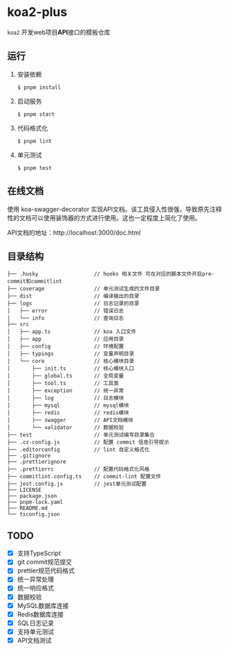 # koa2-plus

`koa2` 开发web项目**API**接口的模板仓库

## 运行

1. 安装依赖
    ```
    $ pnpm install
    ```

2. 启动服务
    ```
    $ pnpm start
    ```

3. 代码格式化
    ```
    $ pnpm lint
    ```

4. 单元测试
    ```
    $ pnpm test
    ```

## 在线文档
使用 koa-swagger-decorator 实现API文档。该工具侵入性很强，导致原先注释性的文档可以使用装饰器的方式进行使用。这也一定程度上简化了使用。

API文档的地址：http://localhost:3000/doc.html

## 目录结构

```
├── .husky                  // hooks 相关文件 可在对应的脚本文件开启pre-commit和commitlint
├── coverage                // 单元测试生成的文件目录
├── dist                    // 编译输出的目录
├── logs                    // 日志记录的目录
│   ├── error               // 错误日志
│   └── info                // 查询日志
├── src
│   ├── app.ts              // koa 入口文件
│   ├── app                 // 应用目录
│   ├── config              // 环境配置
│   ├── typings             // 变量声明目录
│   └── core                // 核心模块目录
│       ├── init.ts         // 核心模块入口
│       ├── global.ts       // 全局变量
│       ├── tool.ts         // 工具类
│       ├── exception       // 统一异常
│       ├── log             // 日志模块
│       ├── mysql           // mysql模块
│       ├── redis           // redis模块
│       ├── swagger         // API文档模块
│       └── validator       // 数据校验
├── test                    // 单元测试编写目录集合
├── .cz-config.js           // 配置 commit 信息引导提示
├── .editorconfig           // lint 自定义格式化
├── .gitignore
├── .prettierignore
├── .prettierrc             // 配置代码格式化风格
├── commitlint.config.ts    // commit-lint 配置文件
├── jest.config.js          // jest单元测试配置
├── LICENSE
├── package.json
├── pnpm-lock.yaml
├── README.md
└── tsconfig.json
```

## TODO

- [x] 支持TypeScript
- [x] git commit规范提交
- [x] prettier规范代码格式
- [x] 统一异常处理
- [x] 统一响应格式
- [x] 数据校验
- [x] MySQL数据库连接
- [x] Redis数据库连接
- [x] SQL日志记录
- [x] 支持单元测试
- [x] API文档测试
